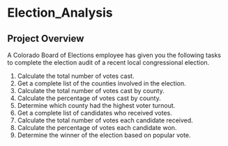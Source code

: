 # Election_Analysis


## Project Overview 
A Colorado Board of Elections employee has given you the following tasks to complete the election audit of a recent local congressional election. 

1. Calculate the total number of votes cast.
2. Get a complete list of the counties involved in the election. 
3. Calculate the total number of votes cast by county. 
4. Calculate the percentage of votes cast by county. 
5. Determine which county had the highest voter turnout. 
6. Get a complete list of candidates who received votes.
7. Calculate the total number of votes each candidate received.
8. Calculate the percentage of votes each candidate won.
9. Determine the winner of the election based on popular vote.
